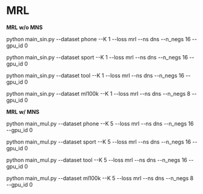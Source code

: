 # MRL

**MRL w/o MNS**

python main_sin.py --dataset phone --K 1 --loss mrl --ns dns --n_negs 16 --gpu_id 0

python main_sin.py --dataset sport --K 1 --loss mrl --ns dns --n_negs 16 --gpu_id 0

python main_sin.py --dataset tool --K 1 --loss mrl --ns dns --n_negs 16 --gpu_id 0

python main_sin.py --dataset ml100k --K 1 --loss mrl --ns dns --n_negs 8 --gpu_id 0

**MRL w/ MNS**

python main_mul.py --dataset phone --K 5 --loss mrl --ns dns --n_negs 16 --gpu_id 0

python main_mul.py --dataset sport  --K 5 --loss mrl --ns dns --n_negs 16 --gpu_id 0

python main_mul.py --dataset tool --K 5 --loss mrl --ns dns --n_negs 16 --gpu_id 0

python main_mul.py --dataset ml100k --K 5 --loss mrl --ns dns --n_negs 8 --gpu_id 0
